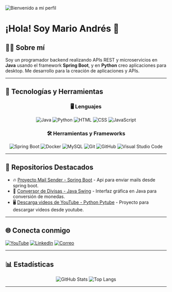 ![Bienvenido a mi perfil](https://via.placeholder.com/1200x300.png?text=Bienvenido+a+mi+perfil+de+GitHub)

# ¡Hola! Soy Mario Andrés 👋

## 🧑‍💻 Sobre mí
Soy un programador backend realizando APIs REST y microservicios en **Java** usando el framework **Spring Boot**, y en **Python** creo aplicaciones para desktop. Me desarrollo para la creación de aplicaciones y APIs.

---

## 🚀 Tecnologías y Herramientas
<div align="center">
  
  ### 🖥️ Lenguajes
  
  ![Java](https://img.shields.io/badge/Java-007396?style=for-the-badge&logo=java&logoColor=white)
  ![Python](https://img.shields.io/badge/Python-3776AB?style=for-the-badge&logo=python&logoColor=white)
  ![HTML](https://img.shields.io/badge/HTML5-E34F26?style=for-the-badge&logo=html5&logoColor=white)
  ![CSS](https://img.shields.io/badge/CSS3-1572B6?style=for-the-badge&logo=css3&logoColor=white)
  ![JavaScript](https://img.shields.io/badge/JavaScript-F7DF1E?style=for-the-badge&logo=javascript&logoColor=black)

  ### 🛠️ Herramientas y Frameworks
  
  ![Spring Boot](https://img.shields.io/badge/Spring_Boot-6DB33F?style=for-the-badge&logo=spring-boot&logoColor=white)
  ![Docker](https://img.shields.io/badge/Docker-2496ED?style=for-the-badge&logo=docker&logoColor=white)
  ![MySQL](https://img.shields.io/badge/MySQL-4479A1?style=for-the-badge&logo=mysql&logoColor=white)
  ![Git](https://img.shields.io/badge/Git-F05032?style=for-the-badge&logo=git&logoColor=white)
  ![GitHub](https://img.shields.io/badge/GitHub-181717?style=for-the-badge&logo=github&logoColor=white)
  ![Visual Studio Code](https://img.shields.io/badge/VS_Code-007ACC?style=for-the-badge&logo=visual-studio-code&logoColor=white)

</div>

---

## 📂 Repositorios Destacados
- 🔥 [Proyecto Mail Sender - Spring Boot](https://github.com/LoLgic/SpringBoot-MailSender.git) - Api para enviar mails desde spring boot.
- 🚀 [Conversor de Divisas - Java Swing](https://github.com/LoLgic/Conversor-de-Divisas.git) - Interfaz gráfica en Java para conversión de monedas.
- 🖥️ [Descarga videos de YouTube - Python Pytube](https://github.com/LoLgic/Youtube_download.git) - Proyecto para descargar videos desde youtube.

---

## 🌐 Conecta conmigo
[![YouTube](https://img.shields.io/badge/YouTube-FF0000?style=for-the-badge&logo=youtube&logoColor=white)](https://www.youtube.com/@CodigoFino804)
[![LinkedIn](https://img.shields.io/badge/LinkedIn-0077B5?style=for-the-badge&logo=linkedin&logoColor=white)](https://www.linkedin.com/in/mario-petro-17729b279/)
[![Correo](https://img.shields.io/badge/Correo-EA4335?style=for-the-badge&logo=gmail&logoColor=white)](mailto:petrom2997@gmail.com)

---

## 📊 Estadísticas
<div align="center">
  
  ![GitHub Stats](https://github-readme-stats.vercel.app/api?username=LoLgic&show_icons=true&theme=dark&hide_border=true)
  ![Top Langs](https://github-readme-stats.vercel.app/api/top-langs/?username=LoLgic&layout=compact&theme=dark&hide_border=true)

</div>

---

